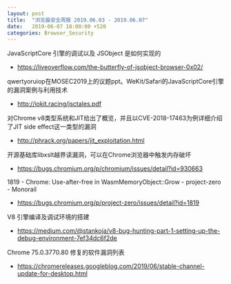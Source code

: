 ```yaml
---
layout: post
title:  "浏览器安全周报 2019.06.03 - 2019.06.07"
date:   2019-06-07 18:00:00 +520
categories: Browser_Security
---
```


JavaScriptCore 引擎的调试以及 JSObject 是如何实现的
- https://liveoverflow.com/the-butterfly-of-jsobject-browser-0x02/

qwertyoruiop在MOSEC2019上的议题ppt。WeKit/Safari的JavaScriptCore引擎的漏洞案例与利用技术
- http://iokit.racing/jsctales.pdf

对Chrome v8类型系统和JIT给出了概览，并且以CVE-2018-17463为例详细介绍了JIT side effect这一类型的漏洞
- http://phrack.org/papers/jit_exploitation.html

开源基础库libxslt越界读漏洞，可以在Chrome浏览器中触发内存破坏
- https://bugs.chromium.org/p/chromium/issues/detail?id=930663

1819 - Chrome: Use-after-free in WasmMemoryObject::Grow - project-zero - Monorail
- https://bugs.chromium.org/p/project-zero/issues/detail?id=1819

V8 引擎编译及调试环境的搭建
- https://medium.com/@stankoja/v8-bug-hunting-part-1-setting-up-the-debug-environment-7ef34dc6f2de

Chrome 75.0.3770.80 修复的软件漏洞列表
- https://chromereleases.googleblog.com/2019/06/stable-channel-update-for-desktop.html